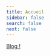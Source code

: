 ```yaml
---
title: Accueil
sidebar: false
search: false
next: false
---
```

<githubcorner />


[Blog !](./blog/Readme.md)

<div class="flex-container">
  <div><RouterLink to="/portfolio/" class="home-link"><InfoCard title="Portfolio" logo="far fa-file-code"/></RouterLink></div>
  <div><a href="https://github.com/SamLefebvre" target="_blank"><InfoCard title="GitHub" logo="fab fa-github"/></a></div>
  <div><RouterLink to="/interest.html" class="home-link"><InfoCard title="Intérêts" logo="fas fa-fire-alt"/></RouterLink></div>
  <div><a :href="$withBase('/cv_fr.pdf')" target="_blank"><InfoCard title="CV" logo="far fa-file-pdf" /></a></div>
</div>